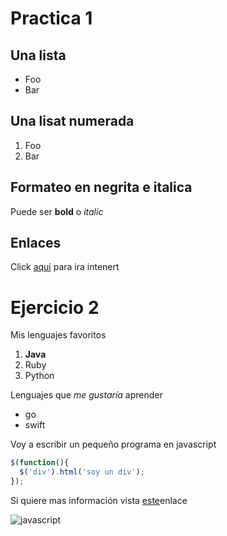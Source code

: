 # Practica 1

## Una lista

- Foo
- Bar

## Una lisat numerada
1. Foo
2. Bar


## Formateo en negrita e italica
Puede ser **bold** o _italic_

## Enlaces
Click [aquí](www.google.com) para ira intenert

# Ejercicio 2

Mis lenguajes favoritos
1. **Java**
2. Ruby
3. Python

Lenguajes que _me gustaría_ aprender
- go
- swift

Voy a escribir un pequeño programa en javascript
```javascript
$(function(){
  $('div').html('soy un div');
});
```

Si quiere mas información vista [este](https://www.javascript.com/)enlace

![javascript](https://lh3.googleusercontent.com/proxy/XvNpV6ZidIJxwVQmpVc53FHDxL5yZPnC7ovPAHYGc2TdptrAWH94UbU9JEYAJ3NWsnOU-7FyjnKpQMhRtF0ZN9RauYRYzm3IZREuH3_nq_wclRaGs0l5DwAP-jfP)

